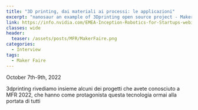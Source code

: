 ```yaml
---
title: "3D printing, dai materiali ai processi: le applicazioni"
excerpt: "nanosaur an example of 3Dprinting open source project - Maker Faire Rome 2022"
link: https://info.nvidia.com/EMEA-Inception-Robotics-for-Startups-webinar.html
classes: wide
header:
  teaser: /assets/posts/MFR/MakerFaire.png
categories:
  - Interview
tags:
  - Maker Faire
---
```


October 7th-9th, 2022

3dprinting rivediamo insieme alcuni dei progetti che avete conosciuto a MFR 2022, che hanno come protagonista questa tecnologia ormai alla portata di tutti